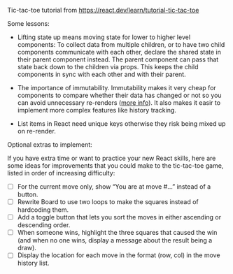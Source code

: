 Tic-tac-toe tutorial from https://react.dev/learn/tutorial-tic-tac-toe


Some lessons:

- Lifting state up means moving state for lower to higher level components: To collect data from multiple children, or to have two child components communicate with each other, declare the shared state in their parent component instead. The parent component can pass that state back down to the children via props. This keeps the child components in sync with each other and with their parent.

- The importance of immutability. Immutability makes it very cheap for components to compare whether their data has changed or not so you can avoid unnecessary re-renders ([more info](https://react.dev/reference/react/memo#usage)). It also makes it easir to implement more complex features like history tracking.

- List items in React need unique keys otherwise they risk being mixed up on re-render.


Optional extras to implement:

If you have extra time or want to practice your new React skills, here are some ideas for improvements that you could make to the tic-tac-toe game, listed in order of increasing difficulty:

- [ ] For the current move only, show “You are at move #…” instead of a button.
- [ ] Rewrite Board to use two loops to make the squares instead of hardcoding them.
- [ ] Add a toggle button that lets you sort the moves in either ascending or descending order.
- [ ] When someone wins, highlight the three squares that caused the win (and when no one wins,  display a message about the result being a draw).
- [ ] Display the location for each move in the format (row, col) in the move history list.